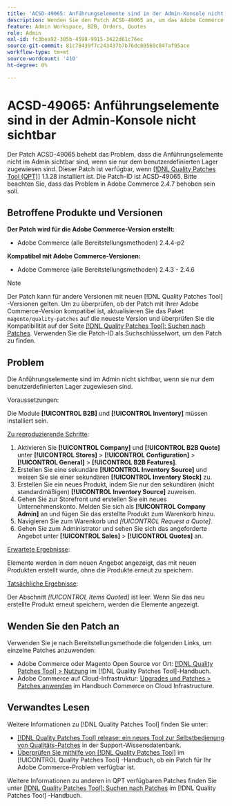 ```yaml
---
title: 'ACSD-49065: Anführungselemente sind in der Admin-Konsole nicht sichtbar'
description: Wenden Sie den Patch ACSD-49065 an, um das Adobe Commerce-Problem zu beheben, bei dem die Anführungselemente nicht im Admin sichtbar sind, wenn sie nur dem benutzerdefinierten Lager zugewiesen sind.
feature: Admin Workspace, B2B, Orders, Quotes
role: Admin
exl-id: fc3bea92-305b-4598-9915-3422d61c76ec
source-git-commit: 81c78439f7c243437b7b76dc80560c847af95ace
workflow-type: tm+mt
source-wordcount: '410'
ht-degree: 0%

---
```


# ACSD-49065: Anführungselemente sind in der Admin-Konsole nicht sichtbar

Der Patch ACSD-49065 behebt das Problem, dass die Anführungselemente nicht im Admin sichtbar sind, wenn sie nur dem benutzerdefinierten Lager zugewiesen sind. Dieser Patch ist verfügbar, wenn [[!DNL Quality Patches Tool (QPT)]](https://experienceleague.adobe.com/en/docs/commerce-knowledge-base/kb/announcements/commerce-announcements/magento-quality-patches-released-new-tool-to-self-serve-quality-patches) 1.1.28 installiert ist. Die Patch-ID ist ACSD-49065. Bitte beachten Sie, dass das Problem in Adobe Commerce 2.4.7 behoben sein soll.

## Betroffene Produkte und Versionen

**Der Patch wird für die Adobe Commerce-Version erstellt:**

* Adobe Commerce (alle Bereitstellungsmethoden) 2.4.4-p2

**Kompatibel mit Adobe Commerce-Versionen:**

* Adobe Commerce (alle Bereitstellungsmethoden) 2.4.3 - 2.4.6

>[!NOTE]
>
>Der Patch kann für andere Versionen mit neuen [!DNL Quality Patches Tool] -Versionen gelten. Um zu überprüfen, ob der Patch mit Ihrer Adobe Commerce-Version kompatibel ist, aktualisieren Sie das Paket `magento/quality-patches` auf die neueste Version und überprüfen Sie die Kompatibilität auf der Seite [[!DNL Quality Patches Tool]: Suchen nach Patches](https://experienceleague.adobe.com/tools/commerce-quality-patches/index.html). Verwenden Sie die Patch-ID als Suchschlüsselwort, um den Patch zu finden.

## Problem

Die Anführungselemente sind im Admin nicht sichtbar, wenn sie nur dem benutzerdefinierten Lager zugewiesen sind.

Voraussetzungen:

Die Module **[!UICONTROL B2B]** und **[!UICONTROL Inventory]** müssen installiert sein.

<u>Zu reproduzierende Schritte</u>:

1. Aktivieren Sie **[!UICONTROL Company]** und **[!UICONTROL B2B Quote]** unter **[!UICONTROL Stores]** > **[!UICONTROL Configuration]** > **[!UICONTROL General]** > **[!UICONTROL B2B Features]**.
1. Erstellen Sie eine sekundäre **[!UICONTROL Inventory Source]** und weisen Sie sie einer sekundären **[!UICONTROL Inventory Stock]** zu.
1. Erstellen Sie ein neues Produkt, indem Sie nur den sekundären (nicht standardmäßigen) **[!UICONTROL Inventory Source]** zuweisen.
1. Gehen Sie zur Storefront und erstellen Sie ein neues Unternehmenskonto. Melden Sie sich als **[!UICONTROL Company Admin]** an und fügen Sie das erstellte Produkt zum Warenkorb hinzu.
1. Navigieren Sie zum Warenkorb und *[!UICONTROL Request a Quote]*.
1. Gehen Sie zum Administrator und sehen Sie sich das angeforderte Angebot unter **[!UICONTROL Sales]** > **[!UICONTROL Quotes]** an.

<u>Erwartete Ergebnisse</u>:

Elemente werden in dem neuen Angebot angezeigt, das mit neuen Produkten erstellt wurde, ohne die Produkte erneut zu speichern.

<u>Tatsächliche Ergebnisse</u>:

Der Abschnitt *[!UICONTROL Items Quoted]* ist leer. Wenn Sie das neu erstellte Produkt erneut speichern, werden die Elemente angezeigt.

## Wenden Sie den Patch an

Verwenden Sie je nach Bereitstellungsmethode die folgenden Links, um einzelne Patches anzuwenden:

* Adobe Commerce oder Magento Open Source vor Ort: [[!DNL Quality Patches Tool] > Nutzung](/help/tools/quality-patches-tool/usage.md) im [!DNL Quality Patches Tool]-Handbuch.
* Adobe Commerce auf Cloud-Infrastruktur: [Upgrades und Patches > Patches anwenden](https://experienceleague.adobe.com/docs/commerce-cloud-service/user-guide/develop/upgrade/apply-patches.html) im Handbuch Commerce on Cloud Infrastructure.

## Verwandtes Lesen

Weitere Informationen zu [!DNL Quality Patches Tool] finden Sie unter:

* [[!DNL Quality Patches Tool] release: ein neues Tool zur Selbstbedienung von Qualitäts-Patches](https://experienceleague.adobe.com/en/docs/commerce-knowledge-base/kb/announcements/commerce-announcements/magento-quality-patches-released-new-tool-to-self-serve-quality-patches) in der Support-Wissensdatenbank.
* [Überprüfen Sie mithilfe von  [!DNL Quality Patches Tool]](/help/tools/quality-patches-tool/patches-available-in-qpt/check-patch-for-magento-issue-with-magento-quality-patches.md) im [!UICONTROL Quality Patches Tool] -Handbuch, ob ein Patch für Ihr Adobe Commerce-Problem verfügbar ist.


Weitere Informationen zu anderen in QPT verfügbaren Patches finden Sie unter [[!DNL Quality Patches Tool]: Suchen nach Patches](https://experienceleague.adobe.com/tools/commerce-quality-patches/index.html) im [!DNL Quality Patches Tool] -Handbuch.
